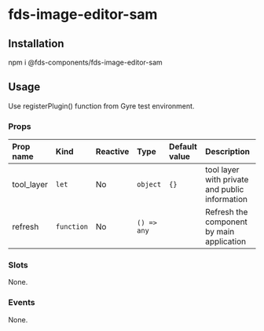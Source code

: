 # fds-image-editor-sam



## Installation
npm i @fds-components/fds-image-editor-sam



## Usage 
Use registerPlugin() function from Gyre test environment.



### Props

| Prop name | Kind | Reactive | Type | Default value | Description |
| :--- | :--- | :--- | :--- | :--- | :--- |
| tool_layer | <code>let</code> | No | <code>object</code> | <code>{}</code> | tool layer with private and public information |
| refresh | <code>function</code> | No | <code>() => any</code> | <code></code> | Refresh the component by main application |
### Slots

None.

### Events

None.




 

 
